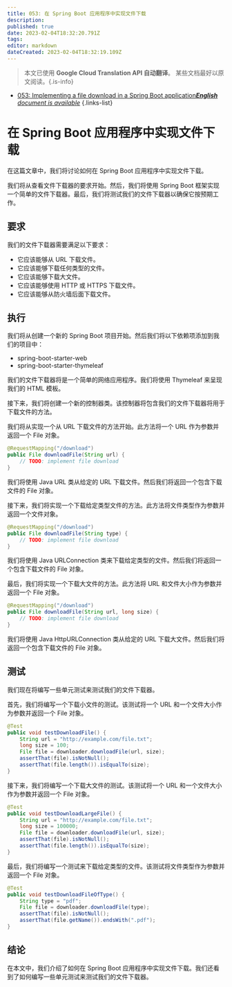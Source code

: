 ```yaml
---
title: 053: 在 Spring Boot 应用程序中实现文件下载
description: 
published: true
date: 2023-02-04T18:32:20.791Z
tags: 
editor: markdown
dateCreated: 2023-02-04T18:32:19.109Z
---
```


> 本文已使用 **Google Cloud Translation API 自动翻译**。
某些文档最好以原文阅读。{.is-info}



- [053: Implementing a file download in a Spring Boot application***English** document is available*](/en/Knowledge-base/Spring-Boot/Learning/053-implementing-a-file-download-in-a-spring-boot-application)
{.links-list}


# 在 Spring Boot 应用程序中实现文件下载

在这篇文章中，我们将讨论如何在 Spring Boot 应用程序中实现文件下载。

我们将从查看文件下载器的要求开始。然后，我们将使用 Spring Boot 框架实现一个简单的文件下载器。最后，我们将测试我们的文件下载器以确保它按预期工作。

## 要求

我们的文件下载器需要满足以下要求：

- 它应该能够从 URL 下载文件。
- 它应该能够下载任何类型的文件。
- 它应该能够下载大文件。
- 它应该能够使用 HTTP 或 HTTPS 下载文件。
- 它应该能够从防火墙后面下载文件。

## 执行

我们将从创建一个新的 Spring Boot 项目开始。然后我们将以下依赖项添加到我们的项目中：

- spring-boot-starter-web
- spring-boot-starter-thymeleaf

我们的文件下载器将是一个简单的网络应用程序。我们将使用 Thymeleaf 来呈现我们的 HTML 模板。

接下来，我们将创建一个新的控制器类。该控制器将包含我们的文件下载器将用于下载文件的方法。

我们将从实现一个从 URL 下载文件的方法开始。此方法将一个 URL 作为参数并返回一个 File 对象。

```java
@RequestMapping("/download")
public File downloadFile(String url) {
    // TODO: implement file download
}
```

我们将使用 Java URL 类从给定的 URL 下载文件。然后我们将返回一个包含下载文件的 File 对象。

接下来，我们将实现一个下载给定类型文件的方法。此方法将文件类型作为参数并返回一个文件对象。

```java
@RequestMapping("/download")
public File downloadFile(String type) {
    // TODO: implement file download
}
```

我们将使用 Java URLConnection 类来下载给定类型的文件。然后我们将返回一个包含下载文件的 File 对象。

最后，我们将实现一个下载大文件的方法。此方法将 URL 和文件大小作为参数并返回一个 File 对象。

```java
@RequestMapping("/download")
public File downloadFile(String url, long size) {
    // TODO: implement file download
}
```

我们将使用 Java HttpURLConnection 类从给定的 URL 下载大文件。然后我们将返回一个包含下载文件的 File 对象。

## 测试

我们现在将编写一些单元测试来测试我们的文件下载器。

首先，我们将编写一个下载小文件的测试。该测试将一个 URL 和一个文件大小作为参数并返回一个 File 对象。

```java
@Test
public void testDownloadFile() {
    String url = "http://example.com/file.txt";
    long size = 100;
    File file = downloader.downloadFile(url, size);
    assertThat(file).isNotNull();
    assertThat(file.length()).isEqualTo(size);
}
```

接下来，我们将编写一个下载大文件的测试。该测试将一个 URL 和一个文件大小作为参数并返回一个 File 对象。

```java
@Test
public void testDownloadLargeFile() {
    String url = "http://example.com/file.txt";
    long size = 100000;
    File file = downloader.downloadFile(url, size);
    assertThat(file).isNotNull();
    assertThat(file.length()).isEqualTo(size);
}
```

最后，我们将编写一个测试来下载给定类型的文件。该测试将文件类型作为参数并返回一个 File 对象。

```java
@Test
public void testDownloadFileOfType() {
    String type = "pdf";
    File file = downloader.downloadFile(type);
    assertThat(file).isNotNull();
    assertThat(file.getName()).endsWith(".pdf");
}
```

## 结论

在本文中，我们介绍了如何在 Spring Boot 应用程序中实现文件下载。我们还看到了如何编写一些单元测试来测试我们的文件下载器。